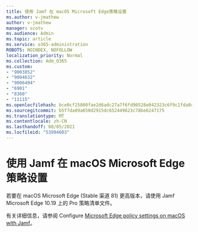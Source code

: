 ```yaml
---
title: 使用 Jamf 在 macOS Microsoft Edge策略设置
ms.author: v-jmathew
author: v-jmathew
manager: scotv
ms.audience: Admin
ms.topic: article
ms.service: o365-administration
ROBOTS: NOINDEX, NOFOLLOW
localization_priority: Normal
ms.collection: Adm_O365
ms.custom:
- "9003852"
- "9004632"
- "9006494"
- "6901"
- "8360"
- "11115"
ms.openlocfilehash: bce0cf25800fae2d6adc27a7f6fd90528e042323c6f9c1fda0c4fb6f139d46b9
ms.sourcegitcommit: b5f7da89a650d2915dc652449623c78be6247175
ms.translationtype: MT
ms.contentlocale: zh-CN
ms.lasthandoff: 08/05/2021
ms.locfileid: "53994603"
---
```

# <a name="use-jamf-to-configure-microsoft-edge-policy-settings-on-macos"></a>使用 Jamf 在 macOS Microsoft Edge策略设置

若要在 macOS Microsoft Edge (Stable 渠道 81) 更高版本，请使用 Jamf Microsoft Edge 10.19 上的 Pro 策略清单文件。

有关详细信息，请参阅 Configure [Microsoft Edge policy settings on macOS with Jamf](https://go.microsoft.com/fwlink/?linkid=2134761)。

